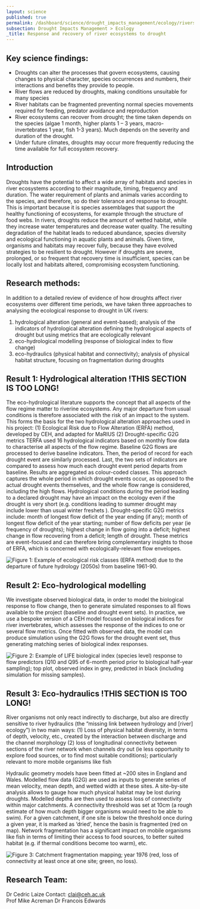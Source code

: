 ```yaml
---
layout: science
published: true
permalink: /dashboard/science/drought_impacts_management/ecology/rivers/
subsection: Drought Impacts Management > Ecology
_title: Response and recovery of river ecosystems to drought
---
```


## Key science findings: 
* Droughts can alter the processes that govern ecosystems, causing changes to physical character, species occurrences and numbers, their interactions and benefits they provide to people.
* River flows are reduced by droughts, making conditions unsuitable for many species
* River habitats can be fragmented preventing normal species movements required for feeding, predator avoidance and reproduction 
* River ecosystems can recover from drought; the time taken depends on the species (algae 1 month, higher plants 1 – 3 years, macro-invertebrates 1  year, fish 1-3 years). Much depends on the severity and duration of the drought.
* Under future climates, droughts may occur more frequently reducing the time available for full ecosystem recovery.

## Introduction

Droughts have the potential to affect a wide array of habitats and species in river ecosystems according to their magnitude, timing, frequency and duration. The water requirement of plants and animals varies according to the species, and therefore, so do their tolerance and response to drought. This is important because it is species assemblages that support the healthy functioning of ecosystems, for example through the structure of food webs.
In rivers, droughts reduce the amount of wetted habitat, while they increase water temperatures and decrease water quality. The resulting degradation of the habitat leads to reduced abundance, species diversity and ecological functioning in aquatic plants and animals. 
Given time, organisms and habitats may recover fully, because they have evolved strategies to be resilient to drought. However if droughts are severe, prolonged, or so frequent that recovery time is insufficient, species can be locally lost and habitats altered, compromising ecosystem functioning. 

## Research methods:
 
In addition to a detailed review of evidence of how droughts affect river ecosystems over different time periods, we have taken three approaches to analysing the ecological response to drought in UK rivers:

1)	hydrological alteration (general and event-based); analysis of the indicators of hydrological alteration defining the hydrological aspects of drought but using metrics that are ecologically relevant
2)	eco-hydrological modelling (response of biological index to flow change)
3)	eco-hydraulics (physical habitat and connectivity); analysis of physical habitat structure, focusing on fragmentation during droughts

## Result 1: Hydrological alteration !THIS SECTION IS TOO LONG!

The eco-hydrological literature supports the concept that all aspects of the flow regime matter to riverine ecosystems. Any major departure from usual conditions is therefore associated with the risk of an impact to the system. This forms the basis for the two hydrological alteration approaches used in his project:
(1)	Ecological Risk due to Flow Alteration (ERFA) method, developed by CEH, and adapted for MaRIUS
(2)	Drought-specific G2G metrics
TERFA used 16 hydrological indicators based on monthly flow data to characterise all aspects of the flow regime. Baseline G2G flows are processed to derive baseline indicators. Then, the period of record for each drought event are similarly processed. Last, the two sets of indicators are compared to assess how much each drought event period departs from baseline. Results are aggregated as colour-coded classes. This approach captures the whole period in which drought events occur, as opposed to the actual drought events themselves, and the whole flow range is considered, including the high flows. Hydrological conditions during the period leading to a declared drought may have an impact on the ecology even if the drought is very short (e.g. conditions leading to summer drought may include lower than usual winter freshets ).
Drought-specific G2G metrics include: month of longest flow deficit of the year ending (if any); month of longest flow deficit of the year starting; number of flow deficits per year (ie frequency of droughts); highest change in flow going into a deficit; highest change in flow recovering from a deficit; length of drought. These metrics are event-focused and can therefore bring complementary insights to those of ERFA, which is concerned with ecologically-relevant flow envelopes.

![Figure 1: Example of ecological risk classes (ERFA method) due to the departure of future hydrology (2050s) from baseline 1961-90.]({{site.baseurl}}/assets/img/Cedric1.jpg.png)

## Result 2: Eco-hydrological modelling

We investigate observed biological data, in order to model the biological response to flow change, then to generate simulated responses to all flows available to the project (baseline and drought event sets). In practice, we use a bespoke version of a CEH model focused on biological indices for river invertebrates, which assesses the response of the indices to one or several flow metrics. Once fitted with observed data, the model can produce simulation using the G2G flows for the drought event set, thus generating matching series of biological index responses.

![Figure 2: Example of LIFE biological index (species level) response to flow predictors (Q10 and Q95 of 6-month period prior to biological half-year sampling); top plot, observed index in grey, predicted in black (including simulation for missing samples).]({{site.baseurl}}/assets/img/Cedric2.jpg.png)

## Result 3: Eco-hydraulics !THIS SECTION IS TOO LONG!

River organisms not only react indirectly to discharge, but also are directly sensitive to river hydraulics (the “missing link between hydrology and [river] ecology”) in two main ways:
(1)	Loss of physical habitat diversity, in terms of depth, velocity, etc., created by the interaction between discharge and the channel morphology
(2)	loss of longitudinal connectivity between sections of the river network when channels dry out (ie less opportunity to explore food sources, or to find most suitable conditions); particularly relevant to more mobile organisms like fish

Hydraulic geometry models have been fitted at ~200 sites in England and Wales. Modelled flow data (G2G) are used as inputs to generate series of mean velocity, mean depth, and wetted width at these sites. A site-by-site analysis allows to gauge how much physical habitat may be lost during droughts. 
Modelled depths are then used to assess loss of connectivity within major catchments. A connectivity threshold was set at 10cm (a rough estimate of how much depth bigger organisms would need to be able to swim). For a given catchment, if one site is below the threshold once during a given year, it is marked as ‘dried’, hence the basin is fragmented (red on map). Network fragmentation has a significant impact on mobile organisms like fish in terms of limiting their access to food sources, to better suited habitat (e.g. if thermal conditions become too warm), etc.

![Figure 3: Catchment fragmentation mapping; year 1976 (red, loss of connectivity at least once at one site; green, no loss).]({{site.baseurl}}/assets/img/Cedric3.jpg.png)

## Research Team: 

Dr Cedric Laize Contact: clai@ceh.ac.uk	 
Prof Mike Acreman
Dr Francois Edwards

